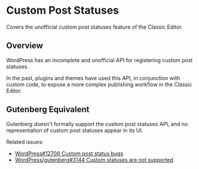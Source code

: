 # Custom Post Statuses

Covers the unofficial custom post statuses feature of the Classic Editor.

## Overview

WordPress has an incomplete and unofficial API for registering custom post statuses.

In the past, plugins and themes have used this API, in conjunction with custom code, to expose a more complex publishing workflow in the Classic Editor.

## Gutenberg Equivalent

Gutenberg doesn't formally support the custom post statuses API, and no representation of custom post statuses appear in its UI.

Related issues:

* [WordPress#12706 Custom post status bugs](https://core.trac.wordpress.org/ticket/12706)
* [WordPress/gutenberg#3144 Custom statuses are not supported](https://github.com/WordPress/gutenberg/issues/3144)
